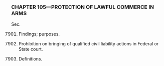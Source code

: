 ### **CHAPTER 105—PROTECTION OF LAWFUL COMMERCE IN ARMS** ###

Sec.

7901. Findings; purposes.

7902. Prohibition on bringing of qualified civil liability actions in Federal or State court.

7903. Definitions.